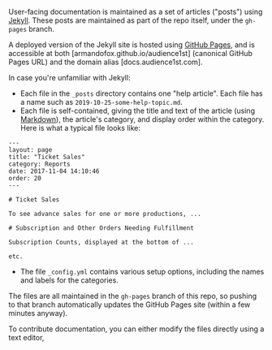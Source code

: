 User-facing documentation is maintained as a set of articles ("posts") using [Jekyll](https://jekyllrb.com).  These posts are maintained as part of the repo itself, under the `gh-pages` branch.

A deployed version of the Jekyll site is hosted using [GitHub Pages](https://help.github.com/en/github/working-with-github-pages), and is accessible at both [armandofox.github.io/audience1st] (canonical GitHub Pages URL) and the domain alias [docs.audience1st.com].

In case you're unfamiliar with Jekyll: 

* Each file in the `_posts` directory contains one "help article".  Each file has a name such as `2019-10-25-some-help-topic.md`.  
* Each file is self-contained, giving the title and text of the article (using  [Markdown](https://www.markdowntutorial.com/)), the article's category, and display order within the category.  Here is what a typical file looks like:  

```
---
layout: page
title: "Ticket Sales"
category: Reports
date: 2017-11-04 14:10:46
order: 20
---

# Ticket Sales

To see advance sales for one or more productions, ...

# Subscription and Other Orders Needing Fulfillment

Subscription Counts, displayed at the bottom of ...

etc.
```

* The file `_config.yml` contains various setup options, including the names and labels for the categories.

The files are all maintained in the `gh-pages` branch of this repo, so pushing to that branch automatically updates the GitHub Pages site (within a few minutes anyway).

To contribute documentation, you can either modify the files directly using a text editor,



